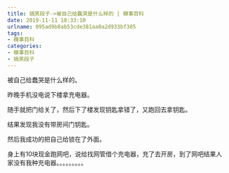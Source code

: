 ```yaml
---
title: 搞笑段子->被自己给蠢哭是什么样的 | 糗事百科
date: 2019-11-11 18:33:10
urlname: 095ad9b8ab53cde381aa0a2d933bf305
tags: 
- 糗事百科
categories:
- 糗事百科
- 搞笑段子
---
```

被自己给蠢哭是什么样的。

昨晚手机没电说下楼拿充电器。

随手就把门给关了，然后下了楼发现钥匙拿错了，又跑回去拿钥匙。

结果发现我没有带房间门钥匙。

然后我成功的把自己给锁在了外面。

身上有10块现金跑网吧，说给找网管借个充电器，充了去开房，到了网吧结果人家没有我种充电器。。。。。。。。。


